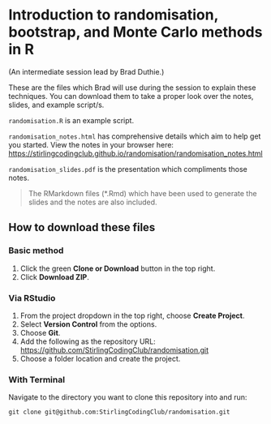 # Introduction to randomisation, bootstrap, and Monte Carlo methods in R

(An intermediate session lead by Brad Duthie.)

These are the files which Brad will use during the session to explain these techniques. You can download them to take a proper look over the notes, slides, and example script/s.

`randomisation.R` is an example script.

`randomisation_notes.html` has comprehensive details which aim to help get you started. View the notes in your browser here: https://stirlingcodingclub.github.io/randomisation/randomisation_notes.html

`randomisation_slides.pdf` is the presentation which compliments those notes.

> The RMarkdown files (*.Rmd) which have been used to generate the slides and the notes are also included. 

## How to download these files

### Basic method

1. Click the green **Clone or Download** button in the top right. 
1. Click **Download ZIP**.

### Via RStudio

1. From the project dropdown in the top right, choose **Create Project**.
1. Select **Version Control** from the options.
1. Choose **Git**.
1. Add the following as the repository URL: https://github.com/StirlingCodingClub/randomisation.git
1. Choose a folder location and create the project.

### With Terminal

Navigate to the directory you want to clone this repository into and run:

```
git clone git@github.com:StirlingCodingClub/randomisation.git
```
